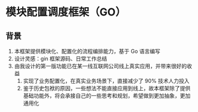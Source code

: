 # 模块配置调度框架（GO）
## 背景
1. 本框架提供模块化、配置化的流程编排能力，基于 Go 语言编写
2. 设计灵感：gin 框架源码、日常工作总结
3. 由我设计的第一版功能已在某一线互联网公司线上真实应用，并带来很好的收益
    1. 实现了业务配置化，在真实业务场景下，直接减少了 90% 技术人力投入
    2. 鉴于历史包袱的原因，一些想法不能直接应用到线上，故本框架除了提供基础功能外，将会承接自己的一些思考和规划，希望做到更加抽象，更加通用化

